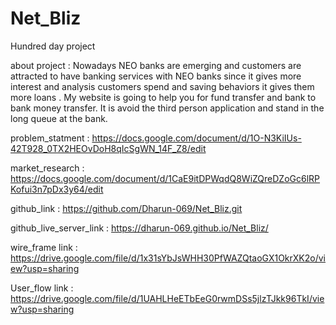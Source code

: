 # Net_Bliz

 Hundred day project
 
about project :  Nowadays NEO banks are emerging and customers are attracted to have banking services with NEO banks since it gives more interest and analysis customers spend and saving behaviors it gives them more loans . My website is going to help you for fund transfer and bank to bank money transfer. It is avoid the third person application and stand in the long queue at the bank.
 
problem_statment : https://docs.google.com/document/d/1O-N3KiIUs-42T928_0TX2HEOvDoH8qIcSgWN_14F_Z8/edit

market_research : https://docs.google.com/document/d/1CaE9itDPWqdQ8WiZQreDZoGc6lRPKofui3n7pDx3y64/edit

github_link : https://github.com/Dharun-069/Net_Bliz.git

github_live_server_link : https://dharun-069.github.io/Net_Bliz/

wire_frame link :  https://drive.google.com/file/d/1x31sYbJsWHH30PfWAZQtaoGX1OkrXK2o/view?usp=sharing

User_flow link : https://drive.google.com/file/d/1UAHLHeETbEeG0rwmDSs5jlzTJkk96TkI/view?usp=sharing
